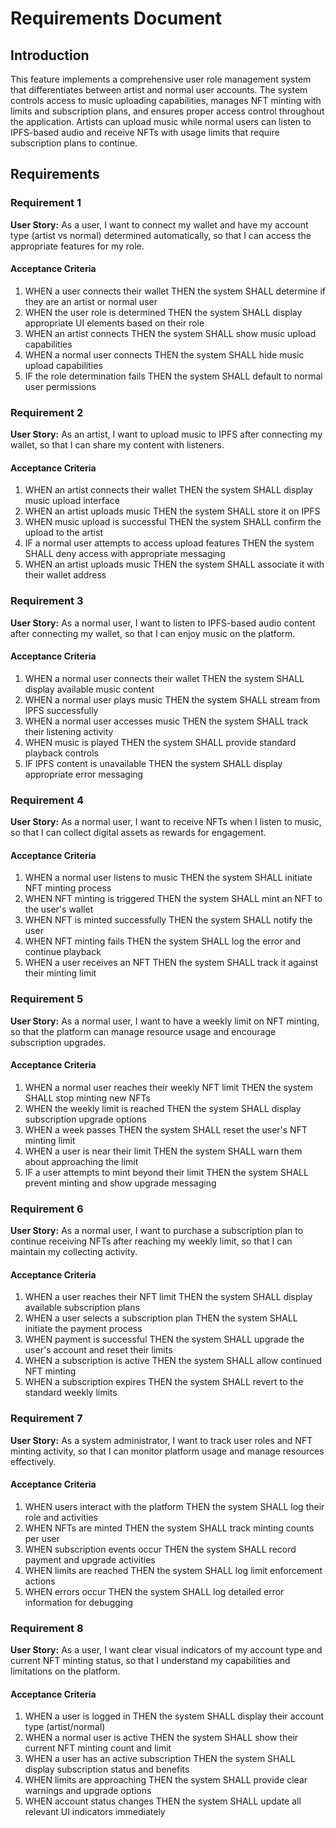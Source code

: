 # Requirements Document

## Introduction

This feature implements a comprehensive user role management system that differentiates between artist and normal user accounts. The system controls access to music uploading capabilities, manages NFT minting with limits and subscription plans, and ensures proper access control throughout the application. Artists can upload music while normal users can listen to IPFS-based audio and receive NFTs with usage limits that require subscription plans to continue.

## Requirements

### Requirement 1

**User Story:** As a user, I want to connect my wallet and have my account type (artist vs normal) determined automatically, so that I can access the appropriate features for my role.

#### Acceptance Criteria

1. WHEN a user connects their wallet THEN the system SHALL determine if they are an artist or normal user
2. WHEN the user role is determined THEN the system SHALL display appropriate UI elements based on their role
3. WHEN an artist connects THEN the system SHALL show music upload capabilities
4. WHEN a normal user connects THEN the system SHALL hide music upload capabilities
5. IF the role determination fails THEN the system SHALL default to normal user permissions

### Requirement 2

**User Story:** As an artist, I want to upload music to IPFS after connecting my wallet, so that I can share my content with listeners.

#### Acceptance Criteria

1. WHEN an artist connects their wallet THEN the system SHALL display music upload interface
2. WHEN an artist uploads music THEN the system SHALL store it on IPFS
3. WHEN music upload is successful THEN the system SHALL confirm the upload to the artist
4. IF a normal user attempts to access upload features THEN the system SHALL deny access with appropriate messaging
5. WHEN an artist uploads music THEN the system SHALL associate it with their wallet address

### Requirement 3

**User Story:** As a normal user, I want to listen to IPFS-based audio content after connecting my wallet, so that I can enjoy music on the platform.

#### Acceptance Criteria

1. WHEN a normal user connects their wallet THEN the system SHALL display available music content
2. WHEN a normal user plays music THEN the system SHALL stream from IPFS successfully
3. WHEN a normal user accesses music THEN the system SHALL track their listening activity
4. WHEN music is played THEN the system SHALL provide standard playback controls
5. IF IPFS content is unavailable THEN the system SHALL display appropriate error messaging

### Requirement 4

**User Story:** As a normal user, I want to receive NFTs when I listen to music, so that I can collect digital assets as rewards for engagement.

#### Acceptance Criteria

1. WHEN a normal user listens to music THEN the system SHALL initiate NFT minting process
2. WHEN NFT minting is triggered THEN the system SHALL mint an NFT to the user's wallet
3. WHEN NFT is minted successfully THEN the system SHALL notify the user
4. WHEN NFT minting fails THEN the system SHALL log the error and continue playback
5. WHEN a user receives an NFT THEN the system SHALL track it against their minting limit

### Requirement 5

**User Story:** As a normal user, I want to have a weekly limit on NFT minting, so that the platform can manage resource usage and encourage subscription upgrades.

#### Acceptance Criteria

1. WHEN a normal user reaches their weekly NFT limit THEN the system SHALL stop minting new NFTs
2. WHEN the weekly limit is reached THEN the system SHALL display subscription upgrade options
3. WHEN a week passes THEN the system SHALL reset the user's NFT minting limit
4. WHEN a user is near their limit THEN the system SHALL warn them about approaching the limit
5. IF a user attempts to mint beyond their limit THEN the system SHALL prevent minting and show upgrade messaging

### Requirement 6

**User Story:** As a normal user, I want to purchase a subscription plan to continue receiving NFTs after reaching my weekly limit, so that I can maintain my collecting activity.

#### Acceptance Criteria

1. WHEN a user reaches their NFT limit THEN the system SHALL display available subscription plans
2. WHEN a user selects a subscription plan THEN the system SHALL initiate the payment process
3. WHEN payment is successful THEN the system SHALL upgrade the user's account and reset their limits
4. WHEN a subscription is active THEN the system SHALL allow continued NFT minting
5. WHEN a subscription expires THEN the system SHALL revert to the standard weekly limits

### Requirement 7

**User Story:** As a system administrator, I want to track user roles and NFT minting activity, so that I can monitor platform usage and manage resources effectively.

#### Acceptance Criteria

1. WHEN users interact with the platform THEN the system SHALL log their role and activities
2. WHEN NFTs are minted THEN the system SHALL track minting counts per user
3. WHEN subscription events occur THEN the system SHALL record payment and upgrade activities
4. WHEN limits are reached THEN the system SHALL log limit enforcement actions
5. WHEN errors occur THEN the system SHALL log detailed error information for debugging

### Requirement 8

**User Story:** As a user, I want clear visual indicators of my account type and current NFT minting status, so that I understand my capabilities and limitations on the platform.

#### Acceptance Criteria

1. WHEN a user is logged in THEN the system SHALL display their account type (artist/normal)
2. WHEN a normal user is active THEN the system SHALL show their current NFT minting count and limit
3. WHEN a user has an active subscription THEN the system SHALL display subscription status and benefits
4. WHEN limits are approaching THEN the system SHALL provide clear warnings and upgrade options
5. WHEN account status changes THEN the system SHALL update all relevant UI indicators immediately